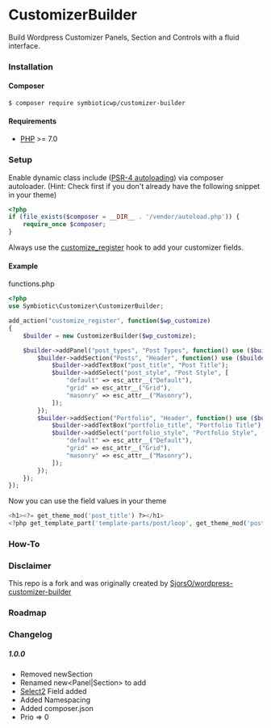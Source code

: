 # CustomizerBuilder

Build Wordpress Customizer Panels, Section and Controls with a fluid interface.

### Installation


#### Composer

```shell
$ composer require symbioticwp/customizer-builder
```

#### Requirements

* [PHP](http://php.net/manual/en/install.php) >= 7.0

### Setup


Enable dynamic class include ([PSR-4 autoloading](https://www.php-fig.org/psr/psr-4/))
via composer autoloader. (Hint: Check first if you don't already have the following 
snippet in your theme)

````php
<?php
if (file_exists($composer = __DIR__ . '/vendor/autoload.php')) {
    require_once $composer;
}
````

Always use the [customize_register](https://developer.wordpress.org/reference/hooks/customize_register/) 
hook to add your customizer fields.


#### Example
functions.php
```php
<?php
use Symbiotic\Customizer\CustomizerBuilder;

add_action("customize_register", function($wp_customize)
{
	$builder = new CustomizerBuilder($wp_customize);

	$builder->addPanel("post_types", "Post Types", function() use ($builder) {
		$builder->addSection("Posts", "Header", function() use ($builder) {
			$builder->addTextBox("post_title", "Post Title");
			$builder->addSelect("post_style", "Post Style", [
				"default" => esc_attr__("Default"),
				"grid" => esc_attr__("Grid"),
				"masonry" => esc_attr__("Masonry"),
			]);
		});
		$builder->addSection("Portfolio", "Header", function() use ($builder) {
			$builder->addTextBox("portfolio_title", "Portfolio Title");
			$builder->addSelect("portfolio_style", "Portfolio Style", [
				"default" => esc_attr__("Default"),
				"grid" => esc_attr__("Grid"),
				"masonry" => esc_attr__("Masonry"),
			]);
		});
	});
});
```

Now you can use the field values in your theme

```php
<h1><?= get_theme_mod('post_title') ?></h1>
<?php get_template_part('template-parts/post/loop', get_theme_mod('post_style')); ?>
```

### How-To


### Disclaimer

This repo is a fork and was originally created by [SjorsO/wordpress-customizer-builder](https://github.com/SjorsO/wordpress-customizer-builder)

### Roadmap



### Changelog

##### 1.0.0

* Removed newSection
* Renamed new<Panel|Section> to add
* [Select2](https://github.com/select2/select2) Field added 
* Added Namespacing 
* Added composer.json
* Prio => 0